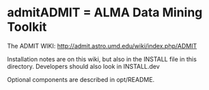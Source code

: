 # admitADMIT = ALMA Data Mining Toolkit 


The ADMIT WIKI:  http://admit.astro.umd.edu/wiki/index.php/ADMIT

Installation notes are on this wiki, but also in the INSTALL file in this
directory. Developers should also look in INSTALL.dev

Optional components are described in opt/README.



